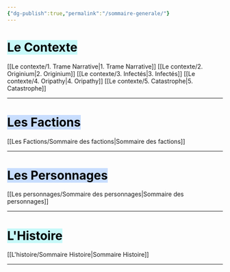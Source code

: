 ```yaml
---
{"dg-publish":true,"permalink":"/sommaire-generale/"}
---
```



# <mark style="background: #ABF7F7A6;">Le Contexte </mark>

[[Le contexte/1. Trame Narrative\|1. Trame Narrative]]
[[Le contexte/2. Originium\|2. Originium]]
[[Le contexte/3. Infectés\|3. Infectés]]
[[Le contexte/4. Oripathy\|4. Oripathy]]
[[Le contexte/5. Catastrophe\|5. Catastrophe]]

--------
# <mark style="background: #ADCCFFA6;">Les Factions</mark>

[[Les Factions/Sommaire des factions\|Sommaire des factions]]

---
# <mark style="background: #ADCCFFA6;">Les Personnages</mark> 


[[Les personnages/Sommaire des personnages\|Sommaire des personnages]]

---
# <mark style="background: #ABF7F7A6;">L'Histoire</mark> 

[[L'histoire/Sommaire Histoire\|Sommaire Histoire]]

---

